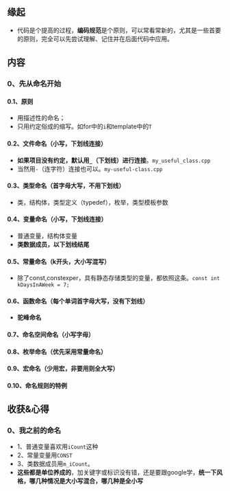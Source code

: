 ## 缘起

+ 代码是个提高的过程，**编码规范**是个原则，可以常看常新的，尤其是一些首要的原则，完全可以先尝试理解、记住并在后面代码中应用。

## 内容

### 0、先从命名开始

#### 0.1、原则

+ 用描述性的命名；
+ 只用约定俗成的缩写。如for中的`i`和template中的`T`

#### 0.2、文件命名（小写，下划线连接）

+ **如果项目没有约定，默认用`_`（下划线）进行连接**。`my_useful_class.cpp`
+ 当然用`-`（连字符）连接也可以。`my-useful-class.cpp`

#### 0.3、类型命名（首字母大写，不用下划线）

+ 类，结构体，类型定义（typedef），枚举，类型模板参数

#### 0.4、变量命名（小写，下划线连接）

+ 普通变量，结构体变量
+ **类数据成员，以下划线结尾**

#### 0.5、常量命名（k开头，大小写混写）

+ 除了const,constexper，具有静态存储类型的变量，都依照这条。`const int kDaysInAWeek = 7;`

#### 0.6、函数命名（每个单词首字母大写，没有下划线）

+ **驼峰命名**

#### 0.7、命名空间命名（小写字母）

#### 0.8、枚举命名（优先采用常量命名）

#### 0.9、宏命名（少用宏，非要用则全大写）

#### 0.10、命名规则的特例

## 收获&心得

### 0、我之前的命名

+ 1、普通变量喜欢用`iCount`这种
+ 2、常量变量用`CONST`
+ 3、类数据成员用`m_iCount`。
+ **这些都是单位养成的**，加关键字或标识没有错，还是要跟google学，**统一下风格，哪几种情况是大小写混合，哪几种是全小写**

